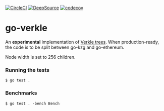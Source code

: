 [![CircleCI](https://circleci.com/gh/gballet/go-verkle.svg?style=shield)](https://circleci.com/gh/gballet/go-verkle)
[![DeepSource](https://deepsource.io/gh/gballet/go-verkle.svg/?label=active+issues&show_trend=true&token=OjuF5Q2HbKzpWY8LgWuffNZp)](https://deepsource.io/gh/gballet/go-verkle/?ref=repository-badge)
[![codecov](https://codecov.io/gh/gballet/go-verkle/branch/master/graph/badge.svg)](https://codecov.io/gh/gballet/go-verkle)

# go-verkle

An **experimental** implementation of [Verkle trees](https://notes.ethereum.org/nrQqhVpQRi6acQckwm1Ryg). When production-ready, the code is to be split between go-kzg and go-ethereum.

Node width is set to 256 children.

### Running the tests

```
$ go test .
```

### Benchmarks

```
$ go test . -bench Bench
```
